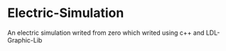 # Electric-Simulation
An electric simulation writed from zero which writed using c++ and LDL-Graphic-Lib
